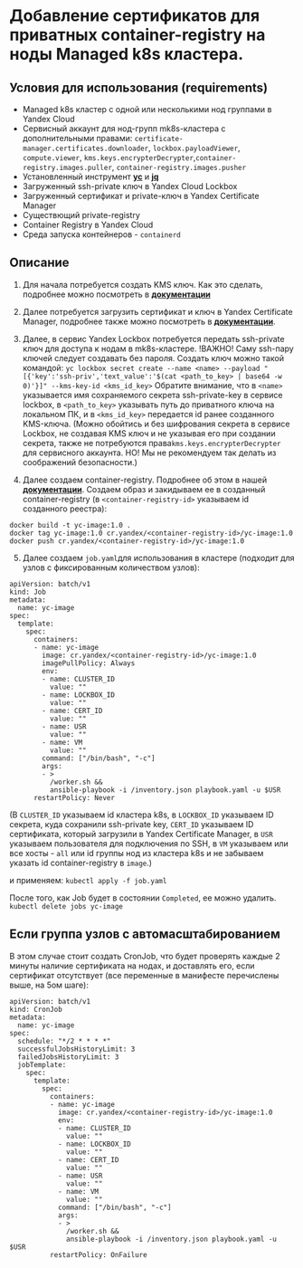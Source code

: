 # Добавление сертификатов для приватных container-registry на ноды Managed k8s кластера.

## Условия для использования (requirements)

* Managed k8s кластер c одной или несколькими нод группами в Yandex Cloud
* Сервисный аккаунт для нод-групп mk8s-кластера с дополнительными правами:
`certificate-manager.certificates.downloader`, `lockbox.payloadViewer`, `compute.viewer`, `kms.keys.encrypterDecrypter`,`container-registry.images.puller`, `container-registry.images.pusher`
* Установленный инструмент [**yc**](https://cloud.yandex.ru/docs/cli/quickstart) и [**jq**](https://jqlang.github.io/jq/)
* Загруженный ssh-private ключ в Yandex Cloud Lockbox
* Загруженный сертификат и private-ключ в Yandex Certificate Manager
* Существющий private-registry
* Container Registry в Yandex Cloud
* Среда запуска контейнеров - `containerd`

## Описание

1. Для начала потребуется создать KMS ключ. Как это сделать, подробнее можно посмотреть в [**документации**](https://cloud.yandex.ru/docs/kms/operations/key#create)

2. Далее потребуется загрузить сертификат и ключ в Yandex Certificate Manager, подробнее также можно посмотреть в [**документации**](https://cloud.yandex.ru/docs/certificate-manager/operations/import/cert-create).

3. Далее, в сервис Yandex Lockbox потребуется передать ssh-private ключ для доступа к нодам в mk8s-кластере.
!ВАЖНО! Саму ssh-пару ключей следует создавать без пароля.
Создать ключ можно такой командой:
`yc lockbox secret create --name <name> --payload "[{'key':'ssh-priv','text_value':'$(cat <path_to_key> | base64 -w 0)'}]" --kms-key-id <kms_id_key>`
Обратите внимание, что в `<name>` указывается имя сохраняемого секрета ssh-private-key в сервисе lockbox, в `<path_to_key>` указывать путь до приватного ключа на локальном ПК, и в `<kms_id_key>` передается id ранее созданного KMS-ключа.
(Можно обойтись и без шифрования секрета в сервисе Lockbox, не создавая KMS ключ и не указывая его при создании секрета, также не потребуются права`kms.keys.encrypterDecrypter` для сервисного аккаунта. НО! Мы не рекомендуем так делать из соображений безопасности.)

4. Далее создаем container-registry. Подробнее об этом в нашей [**документации**](https://cloud.yandex.ru/docs/container-registry/operations/registry/registry-create).
Создаем образ и закидываем ее в созданный container-registry (в `<container-registry-id>` указываем id созданного реестра):
```
docker build -t yc-image:1.0 .
docker tag yc-image:1.0 cr.yandex/<container-registry-id>/yc-image:1.0
docker push cr.yandex/<container-registry-id>/yc-image:1.0
```
5. Далее создаем `job.yaml`для использования в кластере (подходит для узлов с фиксированным количеством узлов):
```
apiVersion: batch/v1
kind: Job
metadata:
  name: yc-image
spec:
  template:
    spec:
      containers:
      - name: yc-image
        image: cr.yandex/<container-registry-id>/yc-image:1.0
        imagePullPolicy: Always
        env:
        - name: CLUSTER_ID
          value: ""
        - name: LOCKBOX_ID
          value: ""
        - name: CERT_ID
          value: ""
        - name: USR
          value: ""
        - name: VM
          value: ""
        command: ["/bin/bash", "-c"]
        args:
        - >
          /worker.sh &&
          ansible-playbook -i /inventory.json playbook.yaml -u $USR
      restartPolicy: Never
```
(В `CLUSTER_ID` указываем id кластера k8s, в `LOCKBOX_ID` указываем ID секрета, куда сохранили ssh-private key, `CERT_ID` указываем ID сертификата, который загрузили в Yandex Certificate Manager, в `USR` указываем пользователя для подключения по SSH, в `VM` указываем или все хосты - `all` или id группы нод из кластера k8s и не забываем указать id container-registry в `image`.)

и применяем:
`kubectl apply -f job.yaml`

После того, как Job будет в состоянии `Completed`, ее можно удалить.
`kubectl delete jobs yc-image`

## Если группа узлов с автомасштабированием
В этом случае стоит создать CronJob, что будет проверять каждые 2 минуты наличие сертификата на нодах, и доставлять его, если сертификат отсутствует (все переменные в манифесте перечислены выше, на 5ом шаге):
```
apiVersion: batch/v1
kind: CronJob
metadata:
  name: yc-image
spec:
  schedule: "*/2 * * * *"
  successfulJobsHistoryLimit: 3
  failedJobsHistoryLimit: 3
  jobTemplate:
    spec:
      template:
        spec:
          containers:
          - name: yc-image
            image: cr.yandex/<container-registry-id>/yc-image:1.0
            env:
            - name: CLUSTER_ID
              value: ""
            - name: LOCKBOX_ID
              value: ""
            - name: CERT_ID
              value: ""
            - name: USR
              value: ""
            - name: VM
              value: ""
            command: ["/bin/bash", "-c"]
            args:
            - >
              /worker.sh &&
              ansible-playbook -i /inventory.json playbook.yaml -u $USR
          restartPolicy: OnFailure
```

